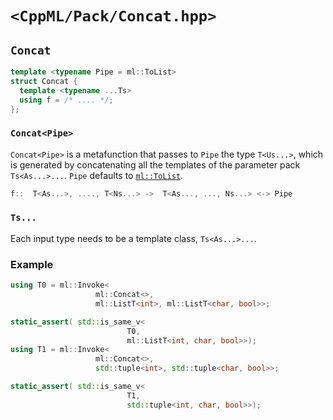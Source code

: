 # `<CppML/Pack/Concat.hpp>`

## `Concat`

```c++
template <typename Pipe = ml::ToList>
struct Concat {
  template <typename ...Ts>
  using f = /* .... */;
};
```
### `Concat<Pipe>`

`Concat<Pipe>` is a metafunction that passes to `Pipe` the type `T<Us...>`, which is generated by concatenating all the templates of the parameter pack `Ts<As...>...`. `Pipe` defaults to [`ml::ToList`](../Functional/ToList.md).

```c++
f::  T<As...>, ...., T<Ns...> ->  T<As..., ..., Ns...> <-> Pipe
```

### `Ts...`

Each input type needs to be a template class, `Ts<As...>...`.

### Example

```c++
using T0 = ml::Invoke<
                   ml::Concat<>,
                   ml::ListT<int>, ml::ListT<char, bool>>;

static_assert( std::is_same_v<
                          T0,
                          ml::ListT<int, char, bool>>);
using T1 = ml::Invoke<
                   ml::Concat<>,
                   std::tuple<int>, std::tuple<char, bool>>;

static_assert( std::is_same_v<
                          T1,
                          std::tuple<int, char, bool>>);
```
